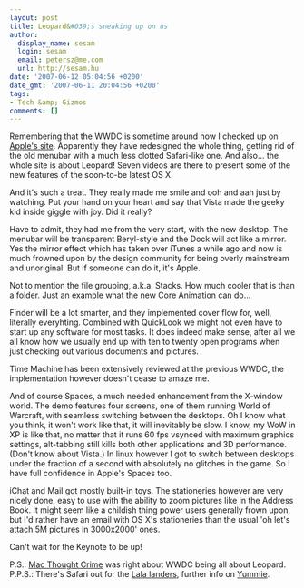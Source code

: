 ```yaml
---
layout: post
title: Leopard&#039;s sneaking up on us
author:
  display_name: sesam
  login: sesam
  email: petersz@me.com
  url: http://sesam.hu
date: '2007-06-12 05:04:56 +0200'
date_gmt: '2007-06-11 20:04:56 +0200'
tags:
- Tech &amp; Gizmos
comments: []
---
```


Remembering that the WWDC is sometime around now I checked up on [Apple's site](http://www.apple.com/macosx/leopard). Apparently they have redesigned the whole thing, getting rid of the old menubar with a much less clotted Safari-like one. And also... the whole site is about Leopard! Seven videos are there to present some of the new features of the soon-to-be latest OS X.

And it's such a treat. They really made me smile and ooh and aah just by watching. Put your hand on your heart and say that Vista made the geeky kid inside giggle with joy. Did it really?

Have to admit, they had me from the very start, with the new desktop. The menubar will be transparent Beryl-style and the Dock will act like a mirror. Yes the mirror effect which has taken over iTunes a while ago and now is much frowned upon by the design community for being overly mainstream and unoriginal. But if someone can do it, it's Apple.

Not to mention the file grouping, a.k.a. Stacks. How much cooler that is than a folder. Just an example what the new Core Animation can do...

Finder will be a lot smarter, and they implemented cover flow for, well, literally everyhting. Combined with QuickLook we might not even have to start up any software for most tasks. It does indeed make sense, after all we all know how we usually end up with ten to twenty open programs when just checking out various documents and pictures.

Time Machine has been extensively reviewed at the previous WWDC, the implementation however doesn't cease to amaze me.

And of course Spaces, a much needed enhancement from the X-window world. The demo features four screens, one of them running World of Warcraft, with seamless switching between the desktops. Oh I know what you think, it won't work like that, it will inevitably be slow. I know, my WoW in XP is like that, no matter that it runs 60 fps vsynced with maximum graphics settings, alt-tabbing still kills both other applications and 3D performance. (Don't know about Vista.) In linux however I got to switch between desktops under the fraction of a second with absolutely no glitches in the game. So I have full confidence in Apple's Spaces too.

iChat and Mail got mostly built-in toys. The stationeries however are very nicely done, easy to use with the ability to zoom pictures like in the Address Book. It might seem like a childish thing power users generally frown upon, but I'd rather have an email with OS X's stationeries than the usual 'oh let's attach 5M pictures in 3000x2000' ones.

Can't wait for the Keynote to be up!

P.S.: [Mac Thought Crime](http://macthoughtcrime.blogspot.com/2007/06/ok-its-time-for-some-wwdc-predictions.html) was right about WWDC being all about Leopard.  
P.P.S.: There's Safari out for the [Lala landers](http://en.wiktionary.org/wiki/Lala_land), further info on [Yummie](http://yummie.hu/archives/2007/06/11/safari-3-beta-windowsra).
